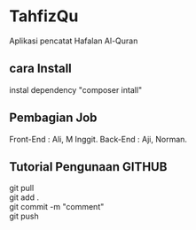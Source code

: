 # TahfizQu
Aplikasi pencatat Hafalan Al-Quran
## cara Install
instal dependency
"composer intall"
## Pembagian Job
Front-End : Ali, M Inggit.
Back-End : Aji, Norman.
## Tutorial Pengunaan GITHUB
git pull </br>
git add . </br>
git commit -m "comment" </br>
git push
